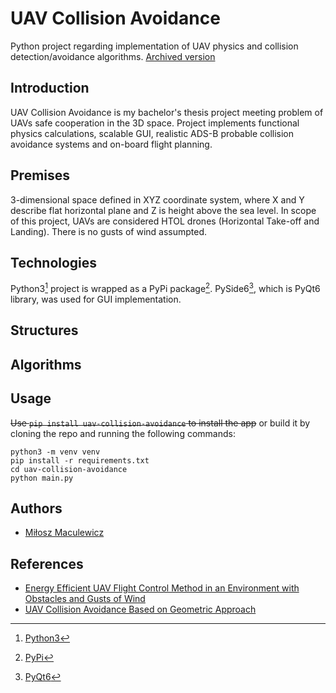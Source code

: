 # UAV Collision Avoidance
Python project regarding implementation of UAV physics and collision detection/avoidance algorithms.
[Archived version](https://github.com/mldxo/uav-collision-avoidance-2)

## Introduction
UAV Collision Avoidance is my bachelor's thesis project meeting problem of UAVs safe cooperation in the 3D space. Project implements functional physics calculations, scalable GUI, realistic ADS-B probable collision avoidance systems and on-board flight planning.

## Premises
3-dimensional space defined in XYZ coordinate system, where X and Y describe flat horizontal plane and Z is height above the sea level. In scope of this project, UAVs are considered HTOL drones (Horizontal Take-off and Landing). There is no gusts of wind assumpted.

## Technologies
Python3[^1] project is wrapped as a PyPi package[^2]. PySide6[^3], which is PyQt6 library, was used for GUI implementation.

## Structures

## Algorithms

## Usage
~~Use `pip install uav-collision-avoidance` to install the app~~ or build it by cloning the repo and running the following commands:
```
python3 -m venv venv
pip install -r requirements.txt
cd uav-collision-avoidance
python main.py
```

## Authors
- [Miłosz Maculewicz](https://github.com/mldxo)

## References
- [Energy Efficient UAV Flight Control Method in an Environment with Obstacles and Gusts of Wind](https://www.mdpi.com/1638452)
- [UAV Collision Avoidance Based on Geometric Approach](https://ieeexplore.ieee.org/document/4655013)

[^1]: [Python3](https://www.python.org/)
[^2]: [PyPi](https://pypi.org/)
[^3]: [PyQt6](https://doc.qt.io/qtforpython-6/)
